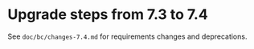 # Upgrade steps from 7.3 to 7.4

See `doc/bc/changes-7.4.md` for requirements changes and deprecations.
